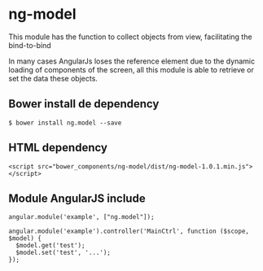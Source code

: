 # ng-model
This module has the function to collect objects from view, facilitating the bind-to-bind

In many cases AngularJs loses the reference element due to the dynamic loading of components of the screen, all this module is able to retrieve or set the data these objects.

## Bower install de dependency
```
$ bower install ng.model --save
```

## HTML dependency
```
<script src="bower_components/ng-model/dist/ng-model-1.0.1.min.js"></script>
```

## Module AngularJS include
```
angular.module('example', ["ng.model"]);

angular.module('example').controller('MainCtrl', function ($scope, $model) {
  $model.get('test');
  $model.set('test', '...');
});
```
